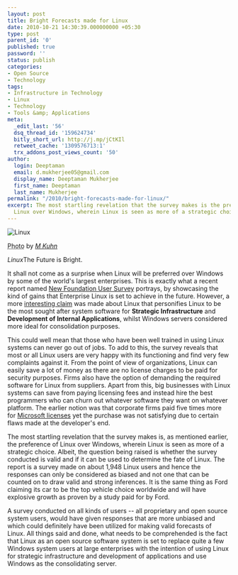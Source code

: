 ```yaml
---
layout: post
title: Bright Forecasts made for Linux
date: 2010-10-21 14:30:39.000000000 +05:30
type: post
parent_id: '0'
published: true
password: ''
status: publish
categories:
- Open Source
- Technology
tags:
- Infrastructure in Technology
- Linux
- Technology
- Tools &amp; Applications
meta:
  _edit_last: '56'
  dsq_thread_id: '159624734'
  bitly_short_url: http://j.mp/jCtKIl
  retweet_cache: '1309576713:1'
  trx_addons_post_views_count: '50'
author:
  login: Deeptaman
  email: d.mukherjee05@gmail.com
  display_name: Deeptaman Mukherjee
  first_name: Deeptaman
  last_name: Mukherjee
permalink: "/2010/bright-forecasts-made-for-linux/"
excerpt: The most startling revelation that the survey makes is the preference of
  Linux over Windows, wherein Linux is seen as more of a strategic choice.
---
```

<div class="figure"><img src="{{ site.baseurl }}/assets/2010/10/linux-future-is-bright.jpg" alt="Linux" />
<p class="credit"><abbr class="type" title="Photograph">Photo</abbr> by <cite><a href="http://www.flickr.com/photos/mkuhn/76381326/">M Kuhn</a></cite></p>
<p class="caption"><em class="title">Linux</em>The Future is Bright.</p>
</div>
<p><!--more--></p>
<p>It shall not come as a surprise when Linux will be preferred over Windows by some of the world's largest enterprises. This is exactly what a recent report named <a href="http://www.marketwire.com/press-release/New-Linux-Foundation-User-Survey-Shows-Enterprise-Linux-to-Achieve-Significant-Gains-1333030.htm">New Foundation User Survey</a> portrays, by showcasing the kind of gains that Enterprise Linux is set to achieve in the future. However, a more <a href="http://www.linuxfoundation.org/lp/page/download-the-free-linux-adoption-trends-report">interesting claim</a> was made about Linux that personifies Linux to be the most sought after system software for <strong>Strategic Infrastructure</strong> and <strong>Development of Internal Applications</strong>, whilst Windows servers considered more ideal for consolidation purposes.</p>
<p>This could well mean that those who have been well trained in using Linux systems can never go out of jobs. To add to this, the survey reveals that most or all Linux users are very happy with its functioning and find very few complaints against it. From the point of view of organizations, Linux can easily save a lot of money as there are no license charges to be paid for security purposes. Firms also have the option of demanding the required software for Linux from suppliers. Apart from this, big businesses with Linux systems can save from paying licensing fees and instead hire the best programmers who can churn out whatever software they want on whatever platform. The earlier notion was that corporate firms paid five times more for <a href="http://www.microsoft.com/licensing/default.aspx">Microsoft licenses</a> yet the purchase was not satisfying due to certain flaws made at the developer's end.</p>
<p>The most startling revelation that the survey makes is, as mentioned earlier, the preference of Linux over Windows, wherein Linux is seen as more of a strategic choice. Albeit, the question being raised is whether the survey conducted is valid and if it can be used to determine the fate of Linux. The report is a survey made on about 1,948 Linux users and hence the responses can only be considered as biased and not one that can be counted on to draw valid and strong inferences. It is the same thing as Ford claiming its car to be the top vehicle choice worldwide and will have explosive growth as proven by a study paid for by Ford. </p>
<p>A survey conducted on all kinds of users -- all proprietary and open source system users, would have given responses that are more unbiased and which could definitely have been utilized for making valid forecasts of Linux. All things said and done, what needs to be comprehended is the fact that Linux as an open source software system is set to replace quite a few Windows system users at large enterprises with the intention of using Linux for strategic infrastructure and development of applications and use Windows as the consolidating server.</p>
